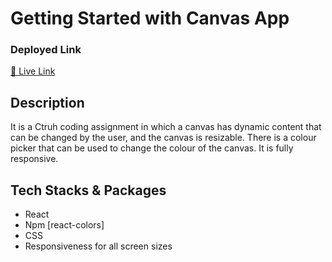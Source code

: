 # Getting Started with Canvas App

<h3>Deployed Link</h3>

<a  href="https://ctruh-assignment-hr1ok78eu-ships97.vercel.app/">🔗 Live Link </a>


## Description
It is a Ctruh coding assignment in which a canvas has dynamic content that can be changed by the user, and the canvas is resizable. There is a colour picker that can be used to change the colour of the canvas. It is fully responsive.


## Tech Stacks & Packages
- React
- Npm [react-colors]
- CSS
- Responsiveness for all screen sizes


